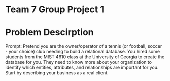 # Team 7 Group Project 1
[Sean Dixon]:https://github.com/seanDixon04/expert-train.git 

[Manny Walia]:https://github.com/msw05090/bookish-meme

[Daniella Raj]:https://github.com/daniellaraj/didactic-computing-machine.git

[Jacob Gates]:https://github.com/jgates01/fantastic-octo-umbrella

# Problem Descirption
Prompt:  Pretend you are the owner/operator of a tennis (or football, soccer - your choice) club needing to build a relational database. You hired some students from the MIST 4610 class at the University of Georgia to create the database for you. They need to know more about your organization to identify which entities, attributes, and relationships are important for you. Start by describing your business as a real client.
